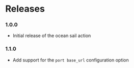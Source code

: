 # Releases

### 1.0.0

- Initial release of the ocean sail action

### 1.1.0

- Add support for the `port base_url` configuration option

